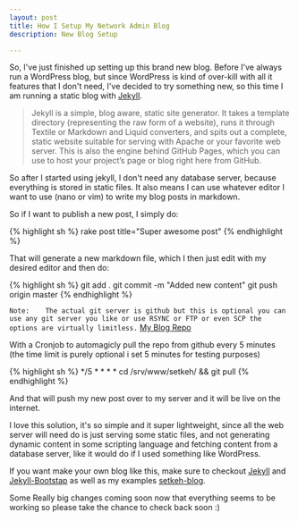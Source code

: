 ```yaml
---
layout: post
title: How I Setup My Network Admin Blog 
description: New Blog Setup

---
```

So, I've just finished up setting up this brand new blog. Before I've always run a WordPress blog, but since WordPress is kind of over-kill with all it features that I don't need, I've decided to try something new, so this time I am running a static blog with [Jekyll](http://jekyllrb.com/).

>Jekyll is a simple, blog aware, static site generator. It takes a template directory (representing the raw form of a website), runs it through Textile or Markdown and Liquid converters, and spits out a complete, static website suitable for serving with Apache or your favorite web server. This is also the engine behind GitHub Pages, which you can use to host your project’s page or blog right here from GitHub.

So after I started using jekyll, I don't need any database server, because everything is stored in static files. It also means I can use whatever editor I want to use (nano or vim) to write my blog posts in markdown.

So if I want to publish a new post, I simply do:

{% highlight sh %}
rake post title="Super awesome post"
{% endhighlight %} 

That will generate a new markdown file, which I then just edit with my desired editor and then do:

{% highlight sh %}
git add .
git commit -m "Added new content"
git push origin master
{% endhighlight %} 

`Note:   
The actual git server is github but this is optional you can use any git server you like or use RSYNC or FTP or even SCP the options are virtually limitless.` [My Blog Repo](https://github.com/setkeh/miniature-nemesis)

With a Cronjob to automagicly pull the repo from github every 5 minutes (the time limit is purely optional i set 5 minutes for testing purposes)

{% highlight sh %}
*/5 * * * * cd /srv/www/setkeh/ && git pull
{% endhighlight %} 

And that will push my new post over to my server and it will be live on the internet.

I love this solution, it's so simple and it super lightweight, since all the web server will need do is just serving some static files, and not generating dynamic content in some scripting language and fetching content from a database server, like it would do if I used something like WordPress.

If you want make your own blog like this, make sure to checkout [Jekyll](http://jekyllrb.com/) and [Jekyll-Bootstap](http://jekyllbootstrap.com/) as well as my examples [setkeh-blog](https://github.com/setkeh/miniature-nemesis).

Some Really big changes coming soon now that everything seems to be working so please take the chance to check back soon :)

